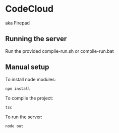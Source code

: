 # CodeCloud
aka Firepad


## Running the server
Run the provided compile-run.sh or compile-run.bat

## Manual setup
To install node modules:
```
npm install
```

To compile the project:
```
tsc
```

To run the server:
```
node out
```